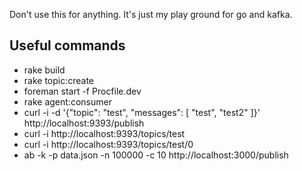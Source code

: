 Don't use this for anything. It's just my play ground for go and kafka.

## Useful commands

* rake build
* rake topic:create
* foreman start -f Procfile.dev
* rake agent:consumer
* curl -i -d '{"topic": "test", "messages": [ "test", "test2" ]}' http://localhost:9393/publish
* curl -i http://localhost:9393/topics/test
* curl -i http://localhost:9393/topics/test/0
* ab -k -p data.json -n 100000 -c 10 http://localhost:3000/publish
